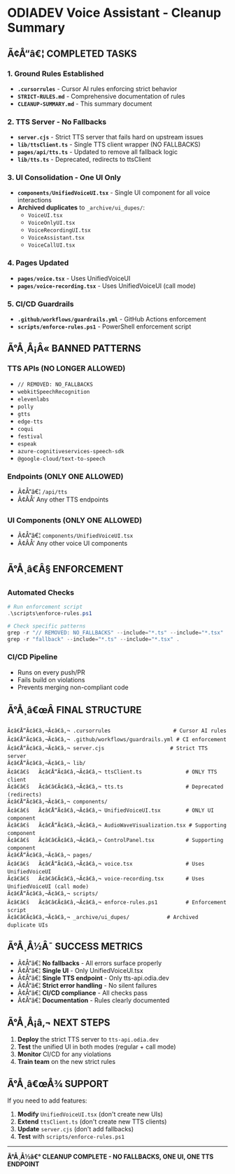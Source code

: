 # ODIADEV Voice Assistant - Cleanup Summary

## Ã¢Å“â€¦ COMPLETED TASKS

### 1. Ground Rules Established
- **`.cursorrules`** - Cursor AI rules enforcing strict behavior
- **`STRICT-RULES.md`** - Comprehensive documentation of rules
- **`CLEANUP-SUMMARY.md`** - This summary document

### 2. TTS Server - No Fallbacks
- **`server.cjs`** - Strict TTS server that fails hard on upstream issues
- **`lib/ttsClient.ts`** - Single TTS client wrapper (NO FALLBACKS)
- **`pages/api/tts.ts`** - Updated to remove all fallback logic
- **`lib/tts.ts`** - Deprecated, redirects to ttsClient

### 3. UI Consolidation - One UI Only
- **`components/UnifiedVoiceUI.tsx`** - Single UI component for all voice interactions
- **Archived duplicates** to `_archive/ui_dupes/`:
  - `VoiceUI.tsx`
  - `VoiceOnlyUI.tsx` 
  - `VoiceRecordingUI.tsx`
  - `VoiceAssistant.tsx`
  - `VoiceCallUI.tsx`

### 4. Pages Updated
- **`pages/voice.tsx`** - Uses UnifiedVoiceUI
- **`pages/voice-recording.tsx`** - Uses UnifiedVoiceUI (call mode)

### 5. CI/CD Guardrails
- **`.github/workflows/guardrails.yml`** - GitHub Actions enforcement
- **`scripts/enforce-rules.ps1`** - PowerShell enforcement script

## Ã°Å¸Å¡Â« BANNED PATTERNS

### TTS APIs (NO LONGER ALLOWED)
- `// REMOVED: NO_FALLBACKS`
- `webkitSpeechRecognition`
- `elevenlabs`
- `polly`
- `gtts`
- `edge-tts`
- `coqui`
- `festival`
- `espeak`
- `azure-cognitiveservices-speech-sdk`
- `@google-cloud/text-to-speech`

### Endpoints (ONLY ONE ALLOWED)
- Ã¢Å“â€¦ `/api/tts`
- Ã¢ÂÅ’ Any other TTS endpoints

### UI Components (ONLY ONE ALLOWED)
- Ã¢Å“â€¦ `components/UnifiedVoiceUI.tsx`
- Ã¢ÂÅ’ Any other voice UI components

## Ã°Å¸â€Â§ ENFORCEMENT

### Automated Checks
```powershell
# Run enforcement script
.\scripts\enforce-rules.ps1

# Check specific patterns
grep -r "// REMOVED: NO_FALLBACKS" --include="*.ts" --include="*.tsx" .
grep -r "fallback" --include="*.ts" --include="*.tsx" .
```

### CI/CD Pipeline
- Runs on every push/PR
- Fails build on violations
- Prevents merging non-compliant code

## Ã°Å¸â€œÂ FINAL STRUCTURE

```
Ã¢â€Å“Ã¢â€â‚¬Ã¢â€â‚¬ .cursorrules                    # Cursor AI rules
Ã¢â€Å“Ã¢â€â‚¬Ã¢â€â‚¬ .github/workflows/guardrails.yml # CI enforcement
Ã¢â€Å“Ã¢â€â‚¬Ã¢â€â‚¬ server.cjs                     # Strict TTS server
Ã¢â€Å“Ã¢â€â‚¬Ã¢â€â‚¬ lib/
Ã¢â€â€š   Ã¢â€Å“Ã¢â€â‚¬Ã¢â€â‚¬ ttsClient.ts              # ONLY TTS client
Ã¢â€â€š   Ã¢â€â€Ã¢â€â‚¬Ã¢â€â‚¬ tts.ts                    # Deprecated (redirects)
Ã¢â€Å“Ã¢â€â‚¬Ã¢â€â‚¬ components/
Ã¢â€â€š   Ã¢â€Å“Ã¢â€â‚¬Ã¢â€â‚¬ UnifiedVoiceUI.tsx        # ONLY UI component
Ã¢â€â€š   Ã¢â€Å“Ã¢â€â‚¬Ã¢â€â‚¬ AudioWaveVisualization.tsx # Supporting component
Ã¢â€â€š   Ã¢â€â€Ã¢â€â‚¬Ã¢â€â‚¬ ControlPanel.tsx          # Supporting component
Ã¢â€Å“Ã¢â€â‚¬Ã¢â€â‚¬ pages/
Ã¢â€â€š   Ã¢â€Å“Ã¢â€â‚¬Ã¢â€â‚¬ voice.tsx                 # Uses UnifiedVoiceUI
Ã¢â€â€š   Ã¢â€â€Ã¢â€â‚¬Ã¢â€â‚¬ voice-recording.tsx       # Uses UnifiedVoiceUI (call mode)
Ã¢â€Å“Ã¢â€â‚¬Ã¢â€â‚¬ scripts/
Ã¢â€â€š   Ã¢â€â€Ã¢â€â‚¬Ã¢â€â‚¬ enforce-rules.ps1         # Enforcement script
Ã¢â€â€Ã¢â€â‚¬Ã¢â€â‚¬ _archive/ui_dupes/            # Archived duplicate UIs
```

## Ã°Å¸Å½Â¯ SUCCESS METRICS

- Ã¢Å“â€¦ **No fallbacks** - All errors surface properly
- Ã¢Å“â€¦ **Single UI** - Only UnifiedVoiceUI.tsx
- Ã¢Å“â€¦ **Single TTS endpoint** - Only tts-api.odia.dev
- Ã¢Å“â€¦ **Strict error handling** - No silent failures
- Ã¢Å“â€¦ **CI/CD compliance** - All checks pass
- Ã¢Å“â€¦ **Documentation** - Rules clearly documented

## Ã°Å¸Å¡â‚¬ NEXT STEPS

1. **Deploy** the strict TTS server to `tts-api.odia.dev`
2. **Test** the unified UI in both modes (regular + call mode)
3. **Monitor** CI/CD for any violations
4. **Train team** on the new strict rules

## Ã°Å¸â€œÅ¾ SUPPORT

If you need to add features:
1. **Modify** `UnifiedVoiceUI.tsx` (don't create new UIs)
2. **Extend** `ttsClient.ts` (don't create new TTS clients)  
3. **Update** `server.cjs` (don't add fallbacks)
4. **Test** with `scripts/enforce-rules.ps1`

---

**Ã°Å¸Å½â€° CLEANUP COMPLETE - NO FALLBACKS, ONE UI, ONE TTS ENDPOINT**
